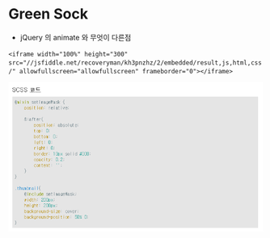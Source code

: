# Green Sock

* jQuery 의 animate 와 무엇이 다른점

`<iframe width="100%" height="300" src="//jsfiddle.net/recoveryman/kh3pnzhz/2/embedded/result,js,html,css/" allowfullscreen="allowfullscreen" frameborder="0"></iframe>`

<img src="./scss/img/mixin1.PNG">